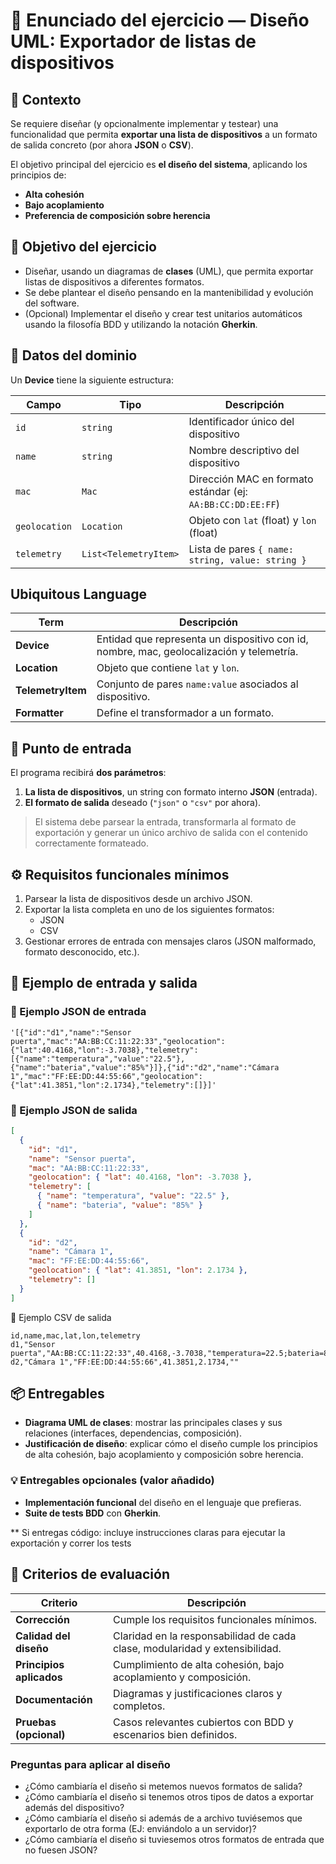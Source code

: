 # 🧩 Enunciado del ejercicio — Diseño UML: Exportador de listas de dispositivos

## 📘 Contexto

Se requiere diseñar (y opcionalmente implementar y testear) una funcionalidad que permita **exportar una lista de dispositivos** a un formato de salida concreto (por ahora **JSON** o **CSV**).

El objetivo principal del ejercicio es **el diseño del sistema**, aplicando los principios de:

- **Alta cohesión**
- **Bajo acoplamiento**
- **Preferencia de composición sobre herencia**

## 🎯 Objetivo del ejercicio

- Diseñar, usando un diagramas de **clases** (UML), que permita exportar listas de dispositivos a diferentes formatos.
- Se debe plantear el diseño pensando en la mantenibilidad y evolución del software.
- (Opcional) Implementar el diseño y crear test unitarios automáticos usando la filosofía BDD y utilizando la notación **Gherkin**.

## 💾 Datos del dominio

Un **Device** tiene la siguiente estructura:

| Campo         | Tipo                  | Descripción                                                 |
| ------------- | --------------------- | ----------------------------------------------------------- |
| `id`          | `string`              | Identificador único del dispositivo                         |
| `name`        | `string`              | Nombre descriptivo del dispositivo                          |
| `mac`         | `Mac`                 | Dirección MAC en formato estándar (ej: `AA:BB:CC:DD:EE:FF`) |
| `geolocation` | `Location`            | Objeto con `lat` (float) y `lon` (float)                    |
| `telemetry`   | `List<TelemetryItem>` | Lista de pares `{ name: string, value: string }`            |

## Ubiquitous Language

| **Term**          | **Descripción**                                                                          |
| ----------------- | ---------------------------------------------------------------------------------------- |
| **Device**        | Entidad que representa un dispositivo con id, nombre, mac, geolocalización y telemetría. |
| **Location**      | Objeto que contiene `lat` y `lon`.                                                       |
| **TelemetryItem** | Conjunto de pares `name:value` asociados al dispositivo.                                 |
| **Formatter**     | Define el transformador a un formato.                                                    |

## 🧭 Punto de entrada

El programa recibirá **dos parámetros**:

1. **La lista de dispositivos**, un string con formato interno **JSON** (entrada).
2. **El formato de salida** deseado (`"json"` o `"csv"` por ahora).

> El sistema debe parsear la entrada, transformarla al formato de exportación y generar un único archivo de salida con el contenido correctamente formateado.

## ⚙️ Requisitos funcionales mínimos

1. Parsear la lista de dispositivos desde un archivo JSON.
2. Exportar la lista completa en uno de los siguientes formatos:
   - JSON
   - CSV
3. Gestionar errores de entrada con mensajes claros (JSON malformado, formato desconocido, etc.).

## 📄 Ejemplo de entrada y salida

### 🔹 Ejemplo JSON de entrada

```text
'[{"id":"d1","name":"Sensor puerta","mac":"AA:BB:CC:11:22:33","geolocation":{"lat":40.4168,"lon":-3.7038},"telemetry":[{"name":"temperatura","value":"22.5"},{"name":"bateria","value":"85%"}]},{"id":"d2","name":"Cámara 1","mac":"FF:EE:DD:44:55:66","geolocation":{"lat":41.3851,"lon":2.1734},"telemetry":[]}]'
```

### 🔹 Ejemplo JSON de salida

```json
[
  {
    "id": "d1",
    "name": "Sensor puerta",
    "mac": "AA:BB:CC:11:22:33",
    "geolocation": { "lat": 40.4168, "lon": -3.7038 },
    "telemetry": [
      { "name": "temperatura", "value": "22.5" },
      { "name": "bateria", "value": "85%" }
    ]
  },
  {
    "id": "d2",
    "name": "Cámara 1",
    "mac": "FF:EE:DD:44:55:66",
    "geolocation": { "lat": 41.3851, "lon": 2.1734 },
    "telemetry": []
  }
]
```

🔹 Ejemplo CSV de salida

```csv
id,name,mac,lat,lon,telemetry
d1,"Sensor puerta","AA:BB:CC:11:22:33",40.4168,-3.7038,"temperatura=22.5;bateria=85%"
d2,"Cámara 1","FF:EE:DD:44:55:66",41.3851,2.1734,""
```

## 📦 Entregables

- **Diagrama UML de clases**: mostrar las principales clases y sus relaciones (interfaces, dependencias, composición).
- **Justificación de diseño**: explicar cómo el diseño cumple los principios de alta cohesión, bajo acoplamiento y composición sobre herencia.

### 💡 Entregables opcionales (valor añadido)

- **Implementación funcional** del diseño en el lenguaje que prefieras.
- **Suite de tests BDD** con **Gherkin**.

\*\* Si entregas código: incluye instrucciones claras para ejecutar la exportación y correr los tests

## 🧠 Criterios de evaluación

| **Criterio**             | **Descripción**                                                             |
| ------------------------ | --------------------------------------------------------------------------- |
| **Corrección**           | Cumple los requisitos funcionales mínimos.                                  |
| **Calidad del diseño**   | Claridad en la responsabilidad de cada clase, modularidad y extensibilidad. |
| **Principios aplicados** | Cumplimiento de alta cohesión, bajo acoplamiento y composición.             |
| **Documentación**        | Diagramas y justificaciones claros y completos.                             |
| **Pruebas (opcional)**   | Casos relevantes cubiertos con BDD y escenarios bien definidos.             |

### Preguntas para aplicar al diseño

- ¿Cómo cambiaría el diseño si metemos nuevos formatos de salida?
- ¿Cómo cambiaría el diseño si tenemos otros tipos de datos a exportar además del dispositivo?
- ¿Cómo cambiaría el diseño si además de a archivo tuviésemos que exportarlo de otra forma (EJ: enviándolo a un servidor)?
- ¿Cómo cambiaría el diseño si tuviesemos otros formatos de entrada que no fuesen JSON?